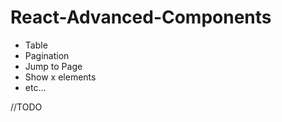 # React-Advanced-Components

- Table
- Pagination  
- Jump to Page  
- Show x elements  
- etc...      
     
//TODO
    
 
